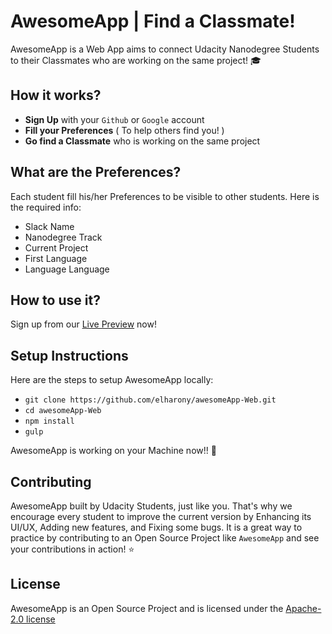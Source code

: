 # AwesomeApp | Find a Classmate!
AwesomeApp is a Web App aims to connect Udacity Nanodegree Students to their Classmates who are working on the same project! 🎓

## How it works?
- **Sign Up** with your `Github` or `Google` account
- **Fill your Preferences** ( To help others find you! )
- **Go find a Classmate** who is working on the same project

## What are the Preferences?
Each student fill his/her Preferences to be visible to other students. Here is the required info:
- Slack Name
- Nanodegree Track
- Current Project
- First Language
- Language Language

## How to use it?
Sign up from our [Live Preview](https://elharony.github.io/awesomeApp-Web/) now!

## Setup Instructions
Here are the steps to setup AwesomeApp locally:
- `git clone https://github.com/elharony/awesomeApp-Web.git`
- `cd awesomeApp-Web`
- `npm install`
- `gulp`

AwesomeApp is working on your Machine now!! 🚀

## Contributing
AwesomeApp built by Udacity Students, just like you. That's why we encourage every student to improve the current version by Enhancing its UI/UX, Adding new features, and Fixing some bugs. It is a great way to practice by contributing to an Open Source Project like `AwesomeApp` and see your contributions in action! ⭐️

## License
AwesomeApp is an Open Source Project and is licensed under the [Apache-2.0 license](https://github.com/elharony/awesomeApp-Web/blob/master/LICENSE)
